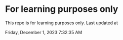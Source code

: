 # For learning purposes only
This repo is for learning purposes only.
Last updated at

Friday, December 1, 2023 7:32:35 AM

